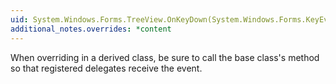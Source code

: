 ```yaml
---
uid: System.Windows.Forms.TreeView.OnKeyDown(System.Windows.Forms.KeyEventArgs)
additional_notes.overrides: *content
---
```


<p>When overriding <xref href="System.Windows.Forms.TreeView.OnKeyDown(System.Windows.Forms.KeyEventArgs)"></xref> in a derived class, be sure to call the base class's <xref href="System.Windows.Forms.TreeView.OnKeyDown(System.Windows.Forms.KeyEventArgs)"></xref> method so that registered delegates receive the event.</p>


